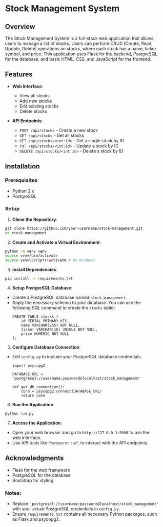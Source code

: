# Stock Management System

## Overview

The Stock Management System is a full-stack web application that allows users to manage a list of stocks. Users can perform CRUD (Create, Read, Update, Delete) operations on stocks, where each stock has a name, ticker symbol, and price. This application uses Flask for the backend, PostgreSQL for the database, and basic HTML, CSS, and JavaScript for the frontend.

## Features

- **Web Interface**:
  - View all stocks
  - Add new stocks
  - Edit existing stocks
  - Delete stocks

- **API Endpoints**:
  - `POST /api/stocks` - Create a new stock
  - `GET /api/stocks` - Get all stocks
  - `GET /api/stocks/<int:id>` - Get a single stock by ID
  - `PUT /api/stocks/<int:id>` - Update a stock by ID
  - `DELETE /api/stocks/<int:id>` - Delete a stock by ID

## Installation

### Prerequisites

- Python 3.x
- PostgreSQL

### Setup

1. **Clone the Repository**:
 ```bash
git clone https://github.com/your-username/stock-management.git 
cd stock-management
```

2. **Create and Activate a Virtual Environment**:
 ```bash
python -m venv venv 
source venv/bin/activate 
source venv\Scripts\activate # On Windows
```

3. **Install Dependencies**:
```bash
pip install -r requirements.txt
```

4. **Setup PostgreSQL Database**:
- Create a PostgreSQL database named `stock_management`.
- Apply the necessary schema to your database. You can use the following SQL command to create the `stocks` table:
  ```
  CREATE TABLE stocks (
      id SERIAL PRIMARY KEY,
      name VARCHAR(255) NOT NULL,
      ticker VARCHAR(10) UNIQUE NOT NULL,
      price NUMERIC NOT NULL
  );
  ```

5. **Configure Database Connection**:
- Edit `config.py` to include your PostgreSQL database credentials:
  ```
  import psycopg2

  DATABASE_URL = 'postgresql://username:password@localhost/stock_management'

  def get_db_connection():
      conn = psycopg2.connect(DATABASE_URL)
      return conn
  ```

6. **Run the Application**:
```bash
python run.py
```


7. **Access the Application**:
- Open your web browser and go to `http://127.0.0.1:5000` to use the web interface.
- Use API tools like `Postman` or `curl` to interact with the API endpoints.

## Acknowledgments

- Flask for the web framework
- PostgreSQL for the database
- Bootstrap for styling

### Notes:
- Replace `'postgresql://username:password@localhost/stock_management'` with your actual PostgreSQL credentials in `config.py`.
- Ensure `requirements.txt` contains all necessary Python packages, such as Flask and psycopg2.
